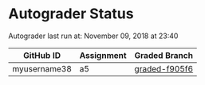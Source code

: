 # Autograder Status
Autograder last run at: November 09, 2018 at 23:40

| GitHub ID | Assignment | Graded Branch |
|-----------|------------|---------------|
| myusername38 | a5 | [graded-f905f6](https://github.com/Fall2018COMP401-001/a5-myusername38/tree/graded-f905f6) | 
